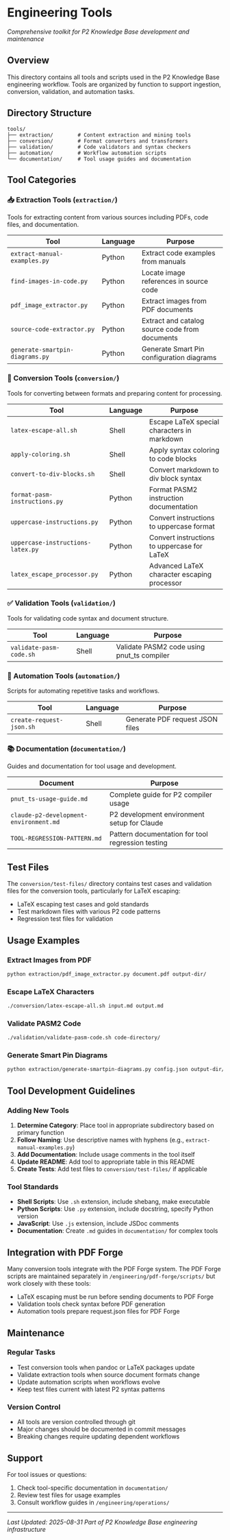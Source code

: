 # Engineering Tools

*Comprehensive toolkit for P2 Knowledge Base development and maintenance*

## Overview

This directory contains all tools and scripts used in the P2 Knowledge Base engineering workflow. Tools are organized by function to support ingestion, conversion, validation, and automation tasks.

## Directory Structure

```
tools/
├── extraction/        # Content extraction and mining tools
├── conversion/        # Format converters and transformers
├── validation/        # Code validators and syntax checkers
├── automation/        # Workflow automation scripts
└── documentation/     # Tool usage guides and documentation
```

## Tool Categories

### 📥 Extraction Tools (`extraction/`)

Tools for extracting content from various sources including PDFs, code files, and documentation.

| Tool | Language | Purpose |
|------|----------|---------|
| `extract-manual-examples.py` | Python | Extract code examples from manuals |
| `find-images-in-code.py` | Python | Locate image references in source code |
| `pdf_image_extractor.py` | Python | Extract images from PDF documents |
| `source-code-extractor.py` | Python | Extract and catalog source code from documents |
| `generate-smartpin-diagrams.py` | Python | Generate Smart Pin configuration diagrams |

### 🔄 Conversion Tools (`conversion/`)

Tools for converting between formats and preparing content for processing.

| Tool | Language | Purpose |
|------|----------|---------|
| `latex-escape-all.sh` | Shell | Escape LaTeX special characters in markdown |
| `apply-coloring.sh` | Shell | Apply syntax coloring to code blocks |
| `convert-to-div-blocks.sh` | Shell | Convert markdown to div block syntax |
| `format-pasm-instructions.py` | Python | Format PASM2 instruction documentation |
| `uppercase-instructions.py` | Python | Convert instructions to uppercase format |
| `uppercase-instructions-latex.py` | Python | Convert instructions to uppercase for LaTeX |
| `latex_escape_processor.py` | Python | Advanced LaTeX character escaping processor |

### ✅ Validation Tools (`validation/`)

Tools for validating code syntax and document structure.

| Tool | Language | Purpose |
|------|----------|---------|
| `validate-pasm-code.sh` | Shell | Validate PASM2 code using pnut_ts compiler |

### 🤖 Automation Tools (`automation/`)

Scripts for automating repetitive tasks and workflows.

| Tool | Language | Purpose |
|------|----------|---------|
| `create-request-json.sh` | Shell | Generate PDF request JSON files |

### 📚 Documentation (`documentation/`)

Guides and documentation for tool usage and development.

| Document | Purpose |
|----------|---------|
| `pnut_ts-usage-guide.md` | Complete guide for P2 compiler usage |
| `claude-p2-development-environment.md` | P2 development environment setup for Claude |
| `TOOL-REGRESSION-PATTERN.md` | Pattern documentation for tool regression testing |

## Test Files

The `conversion/test-files/` directory contains test cases and validation files for the conversion tools, particularly for LaTeX escaping:

- LaTeX escaping test cases and gold standards
- Test markdown files with various P2 code patterns
- Regression test files for validation

## Usage Examples

### Extract Images from PDF
```bash
python extraction/pdf_image_extractor.py document.pdf output-dir/
```

### Escape LaTeX Characters
```bash
./conversion/latex-escape-all.sh input.md output.md
```

### Validate PASM2 Code
```bash
./validation/validate-pasm-code.sh code-directory/
```

### Generate Smart Pin Diagrams
```bash
python extraction/generate-smartpin-diagrams.py config.json output-dir/
```

## Tool Development Guidelines

### Adding New Tools

1. **Determine Category**: Place tool in appropriate subdirectory based on primary function
2. **Follow Naming**: Use descriptive names with hyphens (e.g., `extract-manual-examples.py`)
3. **Add Documentation**: Include usage comments in the tool itself
4. **Update README**: Add tool to appropriate table in this README
5. **Create Tests**: Add test files to `conversion/test-files/` if applicable

### Tool Standards

- **Shell Scripts**: Use `.sh` extension, include shebang, make executable
- **Python Scripts**: Use `.py` extension, include docstring, specify Python version
- **JavaScript**: Use `.js` extension, include JSDoc comments
- **Documentation**: Create `.md` guides in `documentation/` for complex tools

## Integration with PDF Forge

Many conversion tools integrate with the PDF Forge system. The PDF Forge scripts are maintained separately in `/engineering/pdf-forge/scripts/` but work closely with these tools:

- LaTeX escaping must be run before sending documents to PDF Forge
- Validation tools check syntax before PDF generation
- Automation tools prepare request.json files for PDF Forge

## Maintenance

### Regular Tasks
- Test conversion tools when pandoc or LaTeX packages update
- Validate extraction tools when source document formats change
- Update automation scripts when workflows evolve
- Keep test files current with latest P2 syntax patterns

### Version Control
- All tools are version controlled through git
- Major changes should be documented in commit messages
- Breaking changes require updating dependent workflows

## Support

For tool issues or questions:
1. Check tool-specific documentation in `documentation/`
2. Review test files for usage examples
3. Consult workflow guides in `/engineering/operations/`

---
*Last Updated: 2025-08-31*
*Part of P2 Knowledge Base engineering infrastructure*